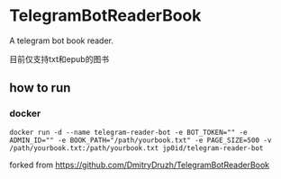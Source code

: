 # TelegramBotReaderBook
A telegram bot book reader. 

目前仅支持txt和epub的图书

## how to run
### docker

```shell
docker run -d --name telegram-reader-bot -e BOT_TOKEN="" -e ADMIN_ID="" -e BOOK_PATH="/path/yourbook.txt" -e PAGE_SIZE=500 -v /path/yourbook.txt:/path/yourbook.txt jp0id/telegram-reader-bot
```

forked from https://github.com/DmitryDruzh/TelegramBotReaderBook
